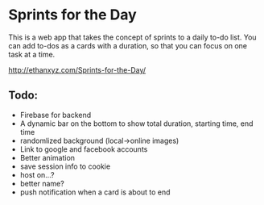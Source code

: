 # Sprints for the Day
This is a web app that takes the concept of sprints to a daily to-do list. You can add to-dos as a cards with a duration, so that you can focus on one task at a time.

http://ethanxyz.com/Sprints-for-the-Day/
## Todo:

* Firebase for backend
* A dynamic bar on the bottom to show total duration, starting time, end time
* randomlized background (local->online images)
* Link to google and facebook accounts
* Better animation
* save session info to cookie
* host on...?
* better name?
* push notification when a card is about to end
